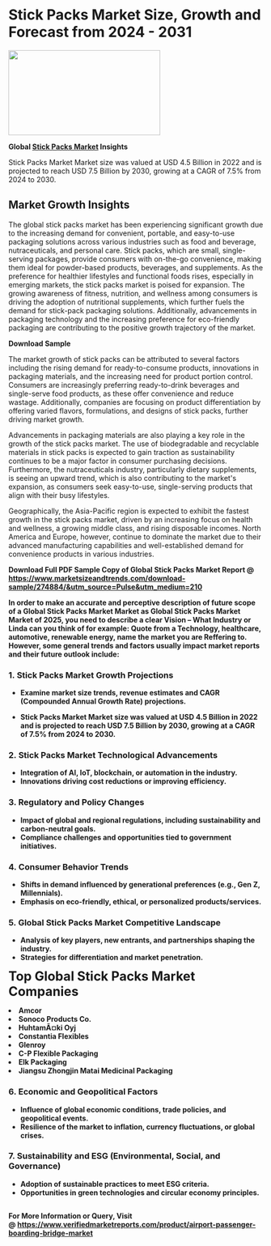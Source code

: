 <H1>Stick Packs Market Size, Growth and Forecast from 2024 - 2031</H1><img class="aligncenter size-medium wp-image-584254" src="https://thirdeyenews.in/wp-content/uploads/2024/09/Global-Market-Research-300x168.jpeg" alt="" width="300" height="168" /><p><strong>Global&nbsp;<a href="https://www.marketsizeandtrends.com/download-sample/274884/&amp;utm_source=Pulse&amp;utm_medium=210">Stick Packs Market</a> Insights</strong></p><p>Stick Packs Market Market size was valued at USD 4.5 Billion in 2022 and is projected to reach USD 7.5 Billion by 2030, growing at a CAGR of 7.5% from 2024 to 2030.</p><p><h2>Market Growth Insights</h2> <p>The global stick packs market has been experiencing significant growth due to the increasing demand for convenient, portable, and easy-to-use packaging solutions across various industries such as food and beverage, nutraceuticals, and personal care. Stick packs, which are small, single-serving packages, provide consumers with on-the-go convenience, making them ideal for powder-based products, beverages, and supplements. As the preference for healthier lifestyles and functional foods rises, especially in emerging markets, the stick packs market is poised for expansion. The growing awareness of fitness, nutrition, and wellness among consumers is driving the adoption of nutritional supplements, which further fuels the demand for stick-pack packaging solutions. Additionally, advancements in packaging technology and the increasing preference for eco-friendly packaging are contributing to the positive growth trajectory of the market.</p> <p><strong>Download Sample</strong></p> <p>The market growth of stick packs can be attributed to several factors including the rising demand for ready-to-consume products, innovations in packaging materials, and the increasing need for product portion control. Consumers are increasingly preferring ready-to-drink beverages and single-serve food products, as these offer convenience and reduce wastage. Additionally, companies are focusing on product differentiation by offering varied flavors, formulations, and designs of stick packs, further driving market growth.</p> <p>Advancements in packaging materials are also playing a key role in the growth of the stick packs market. The use of biodegradable and recyclable materials in stick packs is expected to gain traction as sustainability continues to be a major factor in consumer purchasing decisions. Furthermore, the nutraceuticals industry, particularly dietary supplements, is seeing an upward trend, which is also contributing to the market's expansion, as consumers seek easy-to-use, single-serving products that align with their busy lifestyles.</p> <p>Geographically, the Asia-Pacific region is expected to exhibit the fastest growth in the stick packs market, driven by an increasing focus on health and wellness, a growing middle class, and rising disposable incomes. North America and Europe, however, continue to dominate the market due to their advanced manufacturing capabilities and well-established demand for convenience products in various industries.</p> <p><strong></p><p><span class=""><strong>Download Full PDF Sample Copy of Global Stick Packs Market Report</strong> @ <a href="https://www.marketsizeandtrends.com/download-sample/274884/&amp;utm_source=Pulse&amp;utm_medium=210" target="_blank">https://www.marketsizeandtrends.com/download-sample/274884/&amp;utm_source=Pulse&amp;utm_medium=210</a></span></p><p>In order to make an accurate and perceptive description of future scope of a Global&nbsp;Stick Packs Market Market as Global&nbsp;Stick Packs Market Market of 2025, you need to describe a clear Vision &ndash; What Industry or Linda can you think of for example: Quote from a Technology, healthcare, automotive, renewable energy, name the market you are Reffering to. However, some general trends and factors usually impact market reports and their future outlook include:</p><h3>1.&nbsp;<strong>Stick Packs Market Growth Projections</strong></h3><ul><li>Examine market size trends, revenue estimates and CAGR (Compounded Annual Growth Rate) projections.</li><li><p>Stick Packs Market Market size was valued at USD 4.5 Billion in 2022 and is projected to reach USD 7.5 Billion by 2030, growing at a CAGR of 7.5% from 2024 to 2030.</p></li></ul><h3>2.&nbsp;<strong>Stick Packs Market Technological Advancements</strong></h3><ul><li>Integration of AI, IoT, blockchain, or automation in the industry.</li><li>Innovations driving cost reductions or improving efficiency.</li></ul><h3>3.&nbsp;<strong>Regulatory and Policy Changes</strong></h3><ul><li>Impact of global and regional regulations, including sustainability and carbon-neutral goals.</li><li>Compliance challenges and opportunities tied to government initiatives.</li></ul><h3>4.&nbsp;<strong>Consumer Behavior Trends</strong></h3><ul><li>Shifts in demand influenced by generational preferences (e.g., Gen Z, Millennials).</li><li>Emphasis on eco-friendly, ethical, or personalized products/services.</li></ul><h3>5.&nbsp;<strong>Global Stick Packs Market Competitive Landscape</strong></h3><ul><li>Analysis of key players, new entrants, and partnerships shaping the industry.</li><li>Strategies for differentiation and market penetration.</li></ul><p data-pm-slice="1 1 []"><span style="color: inherit; font-family: inherit; font-size: 25px;">Top Global Stick Packs Market Companies</span></p><div class="" data-test-id=""><p><li>Amcor</li><li> Sonoco Products Co.</li><li> HuhtamÃ¤ki Oyj</li><li> Constantia Flexibles</li><li> Glenroy</li><li> C-P Flexible Packaging</li><li> Elk Packaging</li><li> Jiangsu Zhongjin Matai Medicinal Packaging</li></p></div><h3>6.&nbsp;<strong>Economic and Geopolitical Factors</strong></h3><ul><li>Influence of global economic conditions, trade policies, and geopolitical events.</li><li>Resilience of the market to inflation, currency fluctuations, or global crises.</li></ul><h3>7.&nbsp;<strong>Sustainability and ESG (Environmental, Social, and Governance)</strong></h3><ul><li>Adoption of sustainable practices to meet ESG criteria.</li><li>Opportunities in green technologies and circular economy principles.</li></ul><h2><strong style="font-size: 14px;">For More Information or Query, Visit @&nbsp;</strong><a style="background-color: #ffffff; font-size: 14px;" href="https://www.marketsizeandtrends.com/report/stick-packs-market/" target="_blank">https://www.verifiedmarketreports.com/product/airport-passenger-boarding-bridge-market</a></h2>
